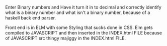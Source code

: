 Enter Binary numbers and Have it turn it in to decimal and correctly 
identify what is a binary number and what isn't a binary number, 
because of a haskell back end parser. 

Front end is in ELM with some Styling that sucks done in CSS. 
Elm gets compiled to JAVASCRIPT and then inserted in the INDEX.html FILE 
because of JAVASCRIPT src thingy majiggy in the INDEX.html FILE. 
